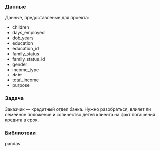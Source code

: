 

### Данные
Данные, предоставленые для проекта:
- children 
- days_employed 
- dob_years 
- education 
- education_id 
- family_status 
- family_status_id 
- gender 
- income_type 
- debt 
- total_income 
- purpose 

### Задача
Заказчик — кредитный отдел банка. Нужно разобраться, влияет ли семейное положение и количество детей клиента на факт погашения кредита в срок.

### Библиотеки
pandas


